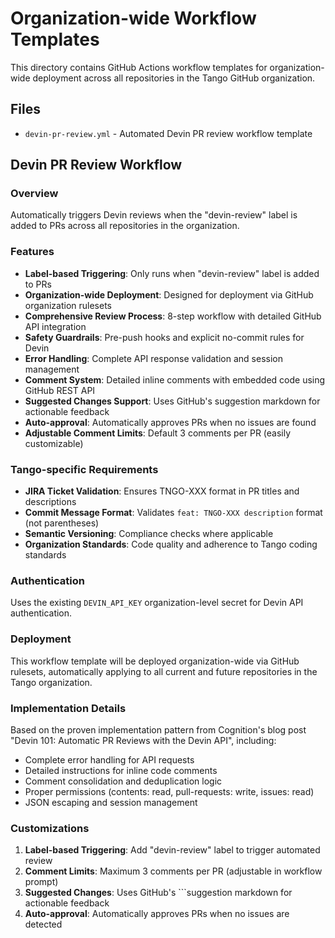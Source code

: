 # Organization-wide Workflow Templates

This directory contains GitHub Actions workflow templates for organization-wide deployment across all repositories in the Tango GitHub organization.

## Files

- `devin-pr-review.yml` - Automated Devin PR review workflow template

## Devin PR Review Workflow

### Overview
Automatically triggers Devin reviews when the "devin-review" label is added to PRs across all repositories in the organization.

### Features
- **Label-based Triggering**: Only runs when "devin-review" label is added to PRs
- **Organization-wide Deployment**: Designed for deployment via GitHub organization rulesets
- **Comprehensive Review Process**: 8-step workflow with detailed GitHub API integration
- **Safety Guardrails**: Pre-push hooks and explicit no-commit rules for Devin
- **Error Handling**: Complete API response validation and session management
- **Comment System**: Detailed inline comments with embedded code using GitHub REST API
- **Suggested Changes Support**: Uses GitHub's suggestion markdown for actionable feedback
- **Auto-approval**: Automatically approves PRs when no issues are found
- **Adjustable Comment Limits**: Default 3 comments per PR (easily customizable)

### Tango-specific Requirements
- **JIRA Ticket Validation**: Ensures TNGO-XXX format in PR titles and descriptions
- **Commit Message Format**: Validates `feat: TNGO-XXX description` format (not parentheses)
- **Semantic Versioning**: Compliance checks where applicable
- **Organization Standards**: Code quality and adherence to Tango coding standards

### Authentication
Uses the existing `DEVIN_API_KEY` organization-level secret for Devin API authentication.

### Deployment
This workflow template will be deployed organization-wide via GitHub rulesets, automatically applying to all current and future repositories in the Tango organization.

### Implementation Details
Based on the proven implementation pattern from Cognition's blog post "Devin 101: Automatic PR Reviews with the Devin API", including:
- Complete error handling for API requests
- Detailed instructions for inline code comments
- Comment consolidation and deduplication logic
- Proper permissions (contents: read, pull-requests: write, issues: read)
- JSON escaping and session management

### Customizations
1. **Label-based Triggering**: Add "devin-review" label to trigger automated review
2. **Comment Limits**: Maximum 3 comments per PR (adjustable in workflow prompt)
3. **Suggested Changes**: Uses GitHub's ```suggestion markdown for actionable feedback
4. **Auto-approval**: Automatically approves PRs when no issues are detected
